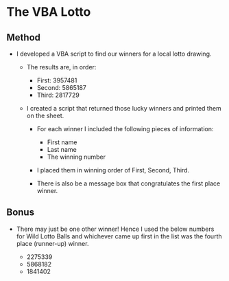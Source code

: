 # The VBA Lotto

## Method

* I developed a VBA script to find our winners for a local lotto drawing.

  * The results are, in order:

    * First: 3957481
    * Second: 5865187
    * Third: 2817729

  * I created a script that returned those lucky winners and printed them on the sheet.

    * For each winner I included the following pieces of information:

      * First name
      * Last name
      * The winning number

    * I placed them in winning order of First, Second, Third.

    * There is also be a message box that congratulates the first place winner.

## Bonus

* There may just be one other winner! Hence I used the below numbers for Wild Lotto Balls and whichever came up first in the list was the fourth place (runner-up) winner.

  * 2275339
  * 5868182
  * 1841402


